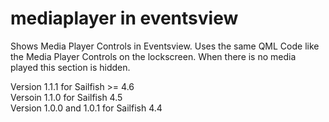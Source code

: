 # mediaplayer in eventsview

Shows Media Player Controls in Eventsview. Uses the same QML Code like the Media Player Controls on the lockscreen.
When there is no media played this section is hidden.

Version 1.1.1 for Sailfish >= 4.6  
Versoin 1.1.0 for Sailfish 4.5  
Version 1.0.0 and 1.0.1 for Sailfish 4.4  
